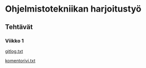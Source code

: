 # Ohjelmistotekniikan harjoitustyö

## Tehtävät

### Viikko 1

[gitlog.txt](https://github.com/meklu/uni-ohtek/blob/master/laskarit/viikko1/gitlog.txt)

[komentorivi.txt](https://github.com/meklu/uni-ohtek/blob/master/laskarit/viikko1/komentorivi.txt)
